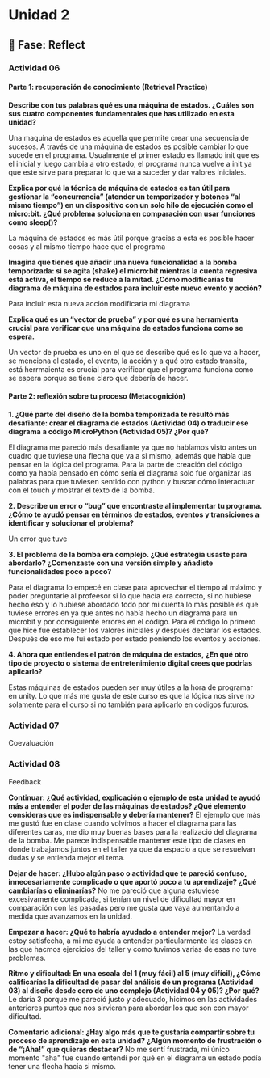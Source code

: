 # Unidad 2


## 🤔 Fase: Reflect

### Actividad 06

#### Parte 1: recuperación de conocimiento (Retrieval Practice)

**Describe con tus palabras qué es una máquina de estados. ¿Cuáles son sus cuatro componentes fundamentales que has utilizado en esta unidad?**

Una maquina de estados es aquella que permite crear una secuencia de sucesos. A través de una máquina de estados es posible cambiar lo que sucede en el programa. Usualmente el primer estado es llamado init que es el inicial y luego cambia a otro estado, el programa nunca vuelve a init ya que este sirve para preparar lo que va a suceder y dar valores iniciales.

**Explica por qué la técnica de máquina de estados es tan útil para gestionar la “concurrencia” (atender un temporizador y botones “al mismo tiempo”) en un dispositivo con un solo hilo de ejecución como el micro:bit. ¿Qué problema soluciona en comparación con usar funciones como sleep()?**

La máquina de estados es más útil porque gracias a esta es posible hacer cosas y al mismo tiempo hace que el programa

**Imagina que tienes que añadir una nueva funcionalidad a la bomba temporizada: si se agita (shake) el micro:bit mientras la cuenta regresiva está activa, el tiempo se reduce a la mitad. ¿Cómo modificarías tu diagrama de máquina de estados para incluir este nuevo evento y acción?**

Para incluir esta nueva acción modificaría mi diagrama 

**Explica qué es un “vector de prueba” y por qué es una herramienta crucial para verificar que una máquina de estados funciona como se espera.**

Un vector de prueba es uno en el que se describe qué es lo que va a hacer, se menciona el estado, el evento, la acción y a qué otro estado transita, está herrmaienta es crucial para verificar que el programa funciona como se espera porque se tiene claro que debería de hacer.

#### Parte 2: reflexión sobre tu proceso (Metacognición)

**1. ¿Qué parte del diseño de la bomba temporizada te resultó más desafiante: crear el diagrama de estados (Actividad 04) o traducir ese diagrama a código MicroPython (Actividad 05)? ¿Por qué?**

El diagrama me pareció más desafiante ya que no habíamos visto antes un cuadro que tuviese una flecha que va a si mismo, además que había que pensar en la lógica del programa. Para la parte de creación del código como ya había pensado en cómo sería el diagrama solo fue organizar las palabras para que tuviesen sentido con python y buscar cómo interactuar con el touch y mostrar el texto de la bomba.

**2. Describe un error o “bug” que encontraste al implementar tu programa. ¿Cómo te ayudó pensar en términos de estados, eventos y transiciones a identificar y solucionar el problema?**

Un error que tuve 

**3. El problema de la bomba era complejo. ¿Qué estrategia usaste para abordarlo? ¿Comenzaste con una versión simple y añadiste funcionalidades poco a poco?**

Para el diagrama lo empecé en clase para aprovechar el tiempo al máximo y poder preguntarle al profeesor si lo que hacía era correcto, si no hubiese hecho eso y lo hubiese abordado todo por mi cuenta lo más posible es que tuviese errores en ya que antes no había hecho un diagrama para un microbit y por consiguiente errores en el código. Para el código lo primero que hice fue establecer los valores iniciales y después declarar los estados. Después de eso me fui estado por estado poniendo los eventos y acciones. 

**4. Ahora que entiendes el patrón de máquina de estados, ¿En qué otro tipo de proyecto o sistema de entretenimiento digital crees que podrías aplicarlo?**

Estas máquinas de estados pueden ser muy útiles a la hora de programar en unity. Lo que más me gusta de este curso es que la lógica nos sirve no solamente para el curso si no también para aplicarlo en códigos futuros.

### Actividad 07
Coevaluación

### Actividad 08
Feedback

**Continuar: ¿Qué actividad, explicación o ejemplo de esta unidad te ayudó más a entender el poder de las máquinas de estados? ¿Qué elemento consideras que es indispensable y debería mantener?**
El ejemplo que más me gustó fue en clase cuando volvimos a hacer el diagrama para las diferentes caras, me dio muy buenas bases para la realizació del diagrama de la bomba. Me parece indispensable mantener este tipo de clases en donde trabajamos juntos en el taller ya que da espacio a que se resuelvan dudas y se entienda mejor el tema.

**Dejar de hacer: ¿Hubo algún paso o actividad que te pareció confuso, innecesariamente complicado o que aportó poco a tu aprendizaje? ¿Qué cambiarías o eliminarías?**
No me pareció que alguna estuviese excesivamente complicada, si tenían un nivel de dificultad mayor en comparación con las pasadas pero me gusta que vaya aumentando a medida que avanzamos en la unidad.

**Empezar a hacer: ¿Qué te habría ayudado a entender mejor?**
La verdad estoy satisfecha, a mi me ayuda a entender particularmente las clases en las que hacmos ejercicios del taller y como tuvimos varias de esas no tuve problemas.

**Ritmo y dificultad: En una escala del 1 (muy fácil) al 5 (muy difícil), ¿Cómo calificarías la dificultad de pasar del análisis de un programa (Actividad 03) al diseño desde cero de uno complejo (Actividad 04 y 05)? ¿Por qué?**
Le daría 3 porque me pareció justo y adecuado, hicimos en las actividades anteriores puntos que nos sirvieran para abordar los que son con mayor dificultad.

**Comentario adicional: ¿Hay algo más que te gustaría compartir sobre tu proceso de aprendizaje en esta unidad? ¿Algún momento de frustración o de “¡Aha!” que quieras destacar?**
No me sentí frustrada, mi único momento "aha" fue cuando entendí por qué en el diagrama un estado podía tener una flecha hacia si mismo.
  





